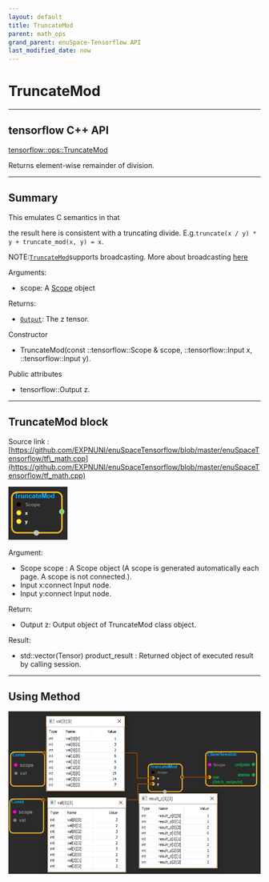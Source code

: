 ```yaml
--- 
layout: default 
title: TruncateMod 
parent: math_ops 
grand_parent: enuSpace-Tensorflow API 
last_modified_date: now 
--- 
```


# TruncateMod

---

## tensorflow C++ API

[tensorflow::ops::TruncateMod](https://www.tensorflow.org/api_docs/cc/class/tensorflow/ops/truncate-mod)

Returns element-wise remainder of division.

---

## Summary

This emulates C semantics in that

the result here is consistent with a truncating divide. E.g.`truncate(x / y) * y + truncate_mod(x, y) = x`.

NOTE:[`TruncateMod`](https://www.tensorflow.org/api_docs/cc/class/tensorflow/ops/truncate-mod.html#classtensorflow_1_1ops_1_1_truncate_mod)supports broadcasting. More about broadcasting [here](http://docs.scipy.org/doc/numpy/user/basics.broadcasting.html)

Arguments:

* scope: A [Scope](https://www.tensorflow.org/api_docs/cc/class/tensorflow/scope.html#classtensorflow_1_1_scope) object

Returns:

* [`Output`](https://www.tensorflow.org/api_docs/cc/class/tensorflow/output.html#classtensorflow_1_1_output): The z tensor.

Constructor

* TruncateMod\(const ::tensorflow::Scope & scope, ::tensorflow::Input x, ::tensorflow::Input y\).

Public attributes

* tensorflow::Output z.

---

## TruncateMod block

Source link : [https://github.com/EXPNUNI/enuSpaceTensorflow/blob/master/enuSpaceTensorflow/tf\_math.cpp](https://github.com/EXPNUNI/enuSpaceTensorflow/blob/master/enuSpaceTensorflow/tf_math.cpp)

![](./assets/math_TruncateMod_Symbol.png)

Argument:

* Scope scope : A Scope object \(A scope is generated automatically each page. A scope is not connected.\).
* Input x:connect  Input node.
* Input y:connect  Input node.

Return:

* Output z: Output object of TruncateMod class object.

Result:

* std::vector\(Tensor\) product\_result : Returned object of executed result by calling session.

---

## Using Method

![](./assets/math_TruncateMod_Method.png)

